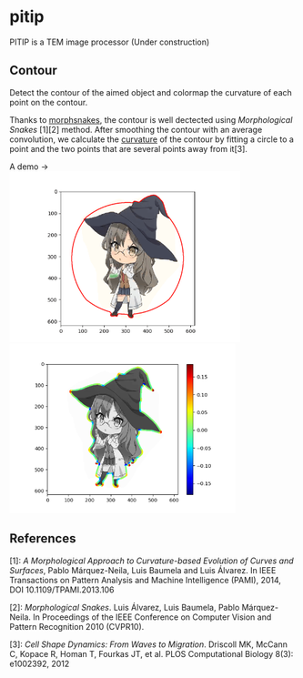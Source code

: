 # pitip

PITIP is a TEM image processor (Under construction)

## Contour

Detect the contour of the aimed object and colormap the curvature of each point on the contour.  

Thanks to [morphsnakes](https://github.com/pmneila/morphsnakes), the contour is well dectected using *Morphological Snakes* [1][2] method. After smoothing the contour with an average convolution, we calculate the [curvature](https://en.wikipedia.org/wiki/Curvature) of the contour by fitting a circle to a point and the two points that are several points away from it[3]. 

A demo ->  
<img src="/images/futaba_rio.gif" height="300">
<img src="/images/futaba_rio_cv.png" height="298">

## References

[1]: *A Morphological Approach to Curvature-based Evolution of Curves and
    Surfaces*, Pablo Márquez-Neila, Luis Baumela and Luis Álvarez. In IEEE
    Transactions on Pattern Analysis and Machine Intelligence (PAMI),
    2014, DOI 10.1109/TPAMI.2013.106

[2]: *Morphological Snakes*. Luis Álvarez, Luis Baumela, Pablo Márquez-Neila.
   In Proceedings of the IEEE Conference on Computer Vision and Pattern Recognition 2010 (CVPR10).

[3]: *Cell Shape Dynamics: From Waves to Migration*. Driscoll MK, McCann C, Kopace R, Homan T, Fourkas JT, et al.
   PLOS Computational Biology 8(3): e1002392, 2012
